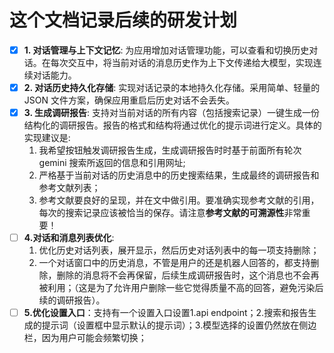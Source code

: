 # 这个文档记录后续的研发计划

- [x] **1. 对话管理与上下文记忆**: 为应用增加对话管理功能，可以查看和切换历史对话。在每次交互中，将当前对话的消息历史作为上下文传递给大模型，实现连续对话能力。
- [x] **2. 对话历史持久化存储**: 实现对话记录的本地持久化存储。采用简单、轻量的 JSON 文件方案，确保应用重启后历史对话不会丢失。
- [x] **3. 生成调研报告**: 支持对当前对话的所有内容（包括搜索记录）一键生成一份结构化的调研报告。报告的格式和结构将通过优化的提示词进行定义。具体的实现建议是:
    1. 我希望按钮触发调研报告生成，生成调研报告时时基于前面所有轮次gemini 搜索所返回的信息和引用网址;
    2. 严格基于当前对话的历史消息中的历史搜索结果，生成最终的调研报告和参考文献列表；
    3. 参考文献要良好的呈现，并在文中做引用。要准确实现参考文献的引用，每次的搜索记录应该被恰当的保存。请注意**参考文献的可溯源性**非常重要！
- [ ] **4.对话和消息列表优化**:
    1. 优化历史对话列表，展开显示，然后历史对话列表中的每一项支持删除；
    2. 一个对话窗口中的历史消息，不管是用户的还是机器人回答的，都支持删除，删除的消息将不会再保留，后续生成调研报告时，这个消息也不会再被利用；（这是为了允许用户删除一些它觉得质量不高的回答，避免污染后续的调研报告）。
- [ ] **5.优化设置入口**：支持有一个设置入口设置1.api endpoint；2.搜索和报告生成的提示词（设置框中显示默认的提示词）；3.模型选择的设置仍然放在侧边栏，因为用户可能会频繁切换；